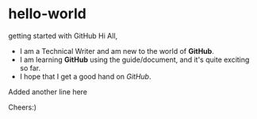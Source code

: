 # hello-world
getting started with GitHub
Hi All,
<ul>
  <li>I am a <blink>Technical Writer</blink> and am new to the world of <b>GitHub</b>.</li>
  <li>I am learning <b>GitHub</b> using the guide/document, and it's quite exciting so far.</li>
  <li>I hope that I get a good hand on <i>GitHub</i>.</li>
</ul>

Added another line here

Cheers:)
